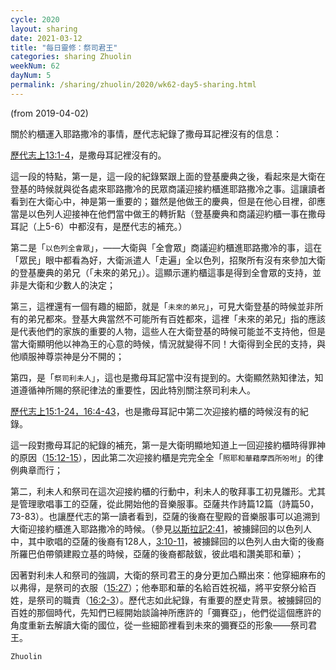 ```yaml
---
cycle: 2020
layout: sharing
date: 2021-03-12
title: "每日靈修：祭司君王"
categories: sharing Zhuolin
weekNum: 62
dayNum: 5
permalink: /sharing/zhuolin/2020/wk62-day5-sharing.html
---
```

(from 2019-04-02)

關於約櫃運入耶路撒冷的事情，歷代志紀錄了撒母耳記裡沒有的信息：

[歷代志上13:1-4](https://www.biblegateway.com/passage/?search=歷代志上13.1-4&version=CUVMPT
)，是撒母耳記裡沒有的。

這一段的特點，第一是，這一段的紀錄緊跟上面的登基慶典之後，看起來是大衛在登基的時候就與從各處來耶路撒冷的民眾商議迎接約櫃進耶路撒冷之事。這讓讀者看到在大衛心中，神是第一重要的；雖然是他做王的慶典，但是在他心目裡，卻應當是以色列人迎接神在他們當中做王的轉折點（登基慶典和商議迎約櫃一事在撒母耳記（上5-6）中都沒有，是歷代志的補充。）

第二是「`以色列全會眾`」，——大衛與「全會眾」商議迎約櫃進耶路撒冷的事，這在「眾民」眼中都看為好，大衛派遣人「走遍」全以色列，招聚所有沒有來參加大衛的登基慶典的弟兄（「未來的弟兄」）。這顯示運約櫃這事是得到全會眾的支持，並非是大衛和少數人的決定；

第三，這裡還有一個有趣的細節，就是「`未來的弟兄`」，可見大衛登基的時候並非所有的弟兄都來。登基大典當然不可能所有百姓都來，這裡「未來的弟兄」指的應該是代表他們的家族的重要的人物，這些人在大衛登基的時候可能並不支持他，但是當大衛顯明他以神為王的心意的時候，情況就變得不同！大衛得到全民的支持，與他順服神尊崇神是分不開的；

第四，是「`祭司利未人`」，這也是撒母耳記當中沒有提到的。大衛顯然熟知律法，知道遵循神所賜的祭祀律法的重要性，因此特別關注祭司利未人。

[歷代志上15:1-24，16:4-43](https://www.biblegateway.com/passage/?search=歷代志上15.1-24%2C16.4-43&version=CUVMPT)，也是撒母耳記中第二次迎接約櫃的時候沒有的紀錄。

這一段對撒母耳記的紀錄的補充，第一是大衛明顯地知道上一回迎接約櫃時得罪神的原因（[15:12-15](https://www.biblegateway.com/passage/?search=歷代志上15.12-15&version=CUVMPT)），因此第二次迎接約櫃是完完全全「`照耶和華藉摩西所吩咐`」的律例典章而行；

第二，利未人和祭司在這次迎接約櫃的行動中，利未人的敬拜事工初見雛形。尤其是管理歌唱事工的亞薩，從此開始他的音樂服事。亞薩共作詩篇12篇（詩篇50，73-83）。也讓歷代志的第一讀者看到，亞薩的後裔在聖殿的音樂服事可以追溯到大衛迎接約櫃進入耶路撒冷的時候。（參見[以斯拉記2:41](https://www.biblegateway.com/passage/?search=以斯拉記2.41&version=CUVMPT)，被擄歸回的以色列人中，其中歌唱的亞薩的後裔有128人，[3:10-11](https://www.biblegateway.com/passage/?search=以斯拉記3.10-11&version=CUVMPT)，被擄歸回的以色列人由大衛的後裔所羅巴伯帶領建殿立基的時候，亞薩的後裔都敲鈸，彼此唱和讚美耶和華）；

因著對利未人和祭司的強調，大衛的祭司君王的身分更加凸顯出來：他穿細麻布的以弗得，是祭司的衣服（[15:27](https://www.biblegateway.com/passage/?search=歷代志上15.27&version=CUVMPT)）；他奉耶和華的名給百姓祝福，將平安祭分給百姓，是祭司的職責（[16:2-3](https://www.biblegateway.com/passage/?search=歷代志上16.2-3&version=CUVMPT)）。歷代志如此紀錄，有重要的歷史背景。被擄歸回的百姓的那個時代，先知們已經開始談論神所應許的「彌賽亞」，他們從這個應許的角度重新去解讀大衛的國位，從一些細節裡看到未來的彌賽亞的形象——祭司君王。

`Zhuolin`
